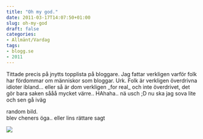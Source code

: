 ```yaml
---
title: "Oh my god."
date: 2011-03-17T14:07:50+01:00
slug: oh-my-god
draft: false
categories:
- Allmänt/Vardag
tags:
- blogg.se
- 2011
---
```

Tittade precis på jnytts topplista på bloggare. Jag fattar verkligen varför folk har fördommar om människor som bloggar. Urk. Folk är verkligen överdrivna idioter ibland... eller så är dom verkligen \_for real\_ och inte överdrivet, det gör bara saken sååå mycket värre.. HAhaha.. nä usch ;D nu ska jag sova lite och sen gå iväg  
  
random bild.  
blev cheners öga.. eller lins rättare sagt  
  
![](/assets/images/blogg.se/chenersga14juni06_138052315.jpg)